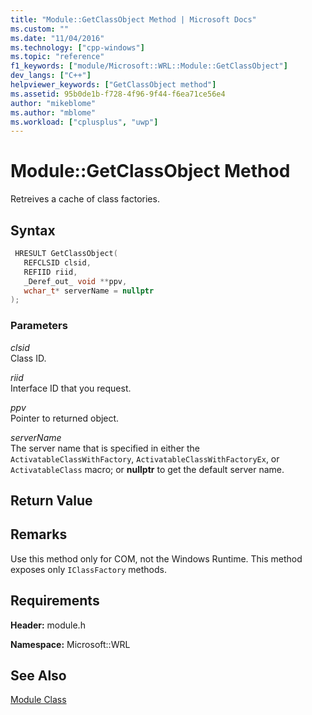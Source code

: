 ```yaml
---
title: "Module::GetClassObject Method | Microsoft Docs"
ms.custom: ""
ms.date: "11/04/2016"
ms.technology: ["cpp-windows"]
ms.topic: "reference"
f1_keywords: ["module/Microsoft::WRL::Module::GetClassObject"]
dev_langs: ["C++"]
helpviewer_keywords: ["GetClassObject method"]
ms.assetid: 95b0de1b-f728-4f96-9f44-f6ea71ce56e4
author: "mikeblome"
ms.author: "mblome"
ms.workload: ["cplusplus", "uwp"]
---
```

# Module::GetClassObject Method
Retreives a cache of class factories.  
  
## Syntax  
  
```cpp  
 HRESULT GetClassObject(  
   REFCLSID clsid,  
   REFIID riid,  
   _Deref_out_ void **ppv,  
   wchar_t* serverName = nullptr  
);  
```  
  
### Parameters  
 *clsid*  
 Class ID.  
  
 *riid*  
 Interface ID that you request.  
  
 *ppv*  
 Pointer to returned object.  
  
 *serverName*  
 The server name that is specified in either the `ActivatableClassWithFactory`, `ActivatableClassWithFactoryEx`, or `ActivatableClass` macro; or **nullptr** to get the default server name.  
  
## Return Value  
  
## Remarks  
 Use this method only for COM, not the Windows Runtime. This method exposes only `IClassFactory` methods.  
  
## Requirements  
 **Header:** module.h  
  
 **Namespace:** Microsoft::WRL
 
 ## See Also
 [Module Class](../windows/module-class.md)